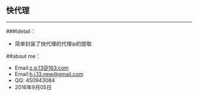 ## 快代理
--------

###ldetail：

* 简单封装了快代理的代理ip的提取

##about me：

* Email:z.g.13@163.com 
* Email:h.j.13.new@gmail.com
* QQ: 450943084   
* 2016年9月05日
